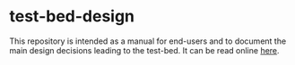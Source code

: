 # test-bed-design
This repository is intended as a manual for end-users and to document the main design decisions leading to the test-bed. It can be read online [here](https://driver-eu.gitbooks.io/test-bed-design/content).
